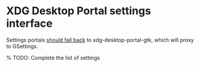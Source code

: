 # XDG Desktop Portal settings interface

Settings portals [should fall back](https://invent.kde.org/plasma/xdg-desktop-portal-kde/-/issues/25) to xdg-desktop-portal-gtk, which will proxy to GSettings.

% TODO: Complete the list of settings

<!-- 
## List of settings

Gtk-specific settings are taken from [`gtk/gdk/wayland/gdksettings-wayland.c`](https://github.com/GNOME/gtk/blob/4.20.2/gdk/wayland/gdksettings-wayland.c#L309).

* [`org.gnome.desktop.interface gtk-theme`](https://docs.gtk.org/gtk4/property.Settings.gtk-theme-name.html)
* [`org.gnome.desktop.interface icon-theme`](https://docs.gtk.org/gtk4/property.Settings.gtk-icon-theme-name.html)
* [`org.gnome.desktop.interface cursor-theme`](https://docs.gtk.org/gtk4/property.Settings.gtk-cursor-theme-name.html)
* [`org.gnome.desktop.interface cursor-size`](https://docs.gtk.org/gtk4/property.Settings.gtk-cursor-theme-size.html)
* [`org.gnome.desktop.interface font-name`](https://docs.gtk.org/gtk4/property.Settings.gtk-font-name.html)
* [`org.gnome.desktop.interface cursor-blink`](https://docs.gtk.org/gtk4/property.Settings.gtk-cursor-blink.html)
* [`org.gnome.desktop.interface cursor-blink-time`](https://docs.gtk.org/gtk4/property.Settings.gtk-cursor-blink-time.html)
* [`org.gnome.desktop.interface cursor-blink-timeout`](https://docs.gtk.org/gtk4/property.Settings.gtk-cursor-blink-timeout.html) -->
